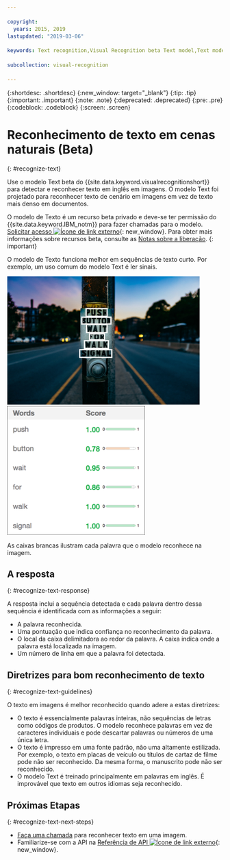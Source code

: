 ```yaml
---

copyright:
  years: 2015, 2019
lastupdated: "2019-03-06"

keywords: Text recognition,Visual Recognition beta Text model,Text model,recognize text

subcollection: visual-recognition

---
```


{:shortdesc: .shortdesc}
{:new_window: target="_blank"}
{:tip: .tip}
{:important: .important}
{:note: .note}
{:deprecated: .deprecated}
{:pre: .pre}
{:codeblock: .codeblock}
{:screen: .screen}

<!-- Link definitions -->

[api-ref-text]: https://{DomainName}/apidocs/visual-recognition/visual-recognition-v3-text

# Reconhecimento de texto em cenas naturais (Beta)
{: #recognize-text}

Use o modelo Text beta do {{site.data.keyword.visualrecognitionshort}} para detectar e reconhecer texto em inglês em imagens. O modelo Text foi projetado para reconhecer texto de cenário em imagens em vez de texto mais denso em documentos.

O modelo de Texto é um recurso beta privado e deve-se ter permissão do {{site.data.keyword.IBM_notm}} para fazer chamadas para o modelo. [Solicitar acesso ![Ícone de link externo](../../icons/launch-glyph.svg "Ícone de link externo")](https://datasciencex.typeform.com/to/nU6efl){: new_window}. Para obter mais informações sobre recursos beta, consulte as [Notas sobre a liberação](/docs/services/visual-recognition?topic=visual-recognition-release-notes#beta).
{: important}

O modelo de Texto funciona melhor em sequências de texto curto. Por exemplo, um uso comum do modelo Text é ler sinais.

![Placa de trânsito com caixas delimitadoras em torno das palavras reconhecidas. Foto de Ashim D’Silva no Unsplash](images/walk-signal-detection.png) ![Palavras e pontuações de confiança detectadas na imagem do sinal de trânsito](images/walk-signal-response.png)

As caixas brancas ilustram cada palavra que o modelo reconhece na imagem.

## A resposta
{: #recognize-text-response}

A resposta inclui a sequência detectada e cada palavra dentro dessa sequência é identificada com as informações a seguir:

- A palavra reconhecida.
- Uma pontuação que indica confiança no reconhecimento da palavra.
- O local da caixa delimitadora ao redor da palavra. A caixa indica onde a palavra está localizada na imagem.
- Um número de linha em que a palavra foi detectada.

## Diretrizes para bom reconhecimento de texto
{: #recognize-text-guidelines}

O texto em imagens é melhor reconhecido quando adere a estas diretrizes:

- O texto é essencialmente palavras inteiras, não sequências de letras como códigos de produtos. O modelo reconhece palavras em vez de caracteres individuais e pode descartar palavras ou números de uma única letra.
- O texto é impresso em uma fonte padrão, não uma altamente estilizada. Por exemplo, o texto em placas de veículo ou títulos de cartaz de filme pode não ser reconhecido. Da mesma forma, o manuscrito pode não ser reconhecido.
- O modelo Text é treinado principalmente em palavras em inglês. É improvável que texto em outros idiomas seja reconhecido.

## Próximas Etapas
{: #recognize-text-next-steps}

- [Faça uma chamada](/docs/services/visual-recognition?topic=visual-recognition-tutorial-recognize-text#tutorial-recognize-text) para reconhecer texto em uma imagem.
- Familiarize-se com a API na [Referência de API ![Ícone de link externo](../../icons/launch-glyph.svg "Ícone de link externo")][api-ref-text]{: new_window}.

